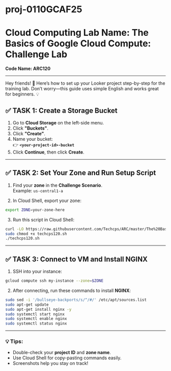 # proj-0110GCAF25
# Cloud Computing Lab Name: The Basics of Google Cloud Compute: Challenge Lab  
**Code Name: ARC120**

---

Hey friends! 👋 Here’s how to set up your Looker project step-by-step for the training lab. Don’t worry—this guide uses simple English and works great for beginners. 💡

## ✅ TASK 1: Create a Storage Bucket

1. Go to **Cloud Storage** on the left-side menu.  
2. Click **"Buckets"**.  
3. Click **"Create"**.  
4. Name your bucket:  
   👉 **`<your-project-id>-bucket`**  
5. Click **Continue**, then click **Create**.


---

## ✅ TASK 2: Set Your Zone and Run Setup Script

1. Find your **zone** in the **Challenge Scenario**.  
   Example: `us-central1-a`  

2. In Cloud Shell, export your zone:

```bash
export ZONE=your-zone-here
```

3. Run this script in Cloud Shell:

```bash
curl -LO https://raw.githubusercontent.com/Techcps/ARC/master/The%20Basics%20of%20Google%20Cloud%20Compute%3A%20Challenge%20Lab/techcps120.sh
sudo chmod +x techcps120.sh
./techcps120.sh
```

---

## ✅ TASK 3: Connect to VM and Install NGINX

1. SSH into your instance:

```bash
gcloud compute ssh my-instance --zone=$ZONE
```

2. After connecting, run these commands to install **NGINX**:

```bash
sudo sed -i '/bullseye-backports/s/^/#/' /etc/apt/sources.list
sudo apt-get update
sudo apt-get install nginx -y
sudo systemctl start nginx
sudo systemctl enable nginx
sudo systemctl status nginx
```

---

### 💡 Tips:
- Double-check your **project ID** and **zone name**.
- Use Cloud Shell for copy-pasting commands easily.
- Screenshots help you stay on track!
